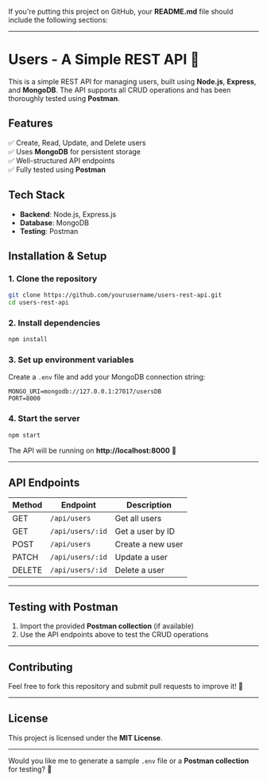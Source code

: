 If you're putting this project on GitHub, your **README.md** file should include the following sections:

---

# **Users - A Simple REST API** 🚀

This is a simple REST API for managing users, built using **Node.js**, **Express**, and **MongoDB**. The API supports all CRUD operations and has been thoroughly tested using **Postman**.

## **Features**
✅ Create, Read, Update, and Delete users  
✅ Uses **MongoDB** for persistent storage  
✅ Well-structured API endpoints  
✅ Fully tested using **Postman**  

## **Tech Stack**
- **Backend**: Node.js, Express.js  
- **Database**: MongoDB  
- **Testing**: Postman  

## **Installation & Setup**
### **1. Clone the repository**
```sh
git clone https://github.com/yourusername/users-rest-api.git
cd users-rest-api
```

### **2. Install dependencies**
```sh
npm install
```

### **3. Set up environment variables**  
Create a `.env` file and add your MongoDB connection string:
```
MONGO_URI=mongodb://127.0.0.1:27017/usersDB
PORT=8000
```

### **4. Start the server**
```sh
npm start
```
The API will be running on **http://localhost:8000** 🚀

---

## **API Endpoints**

| Method | Endpoint          | Description          |
|--------|------------------|----------------------|
| GET    | `/api/users`     | Get all users       |
| GET    | `/api/users/:id` | Get a user by ID    |
| POST   | `/api/users`     | Create a new user   |
| PATCH  | `/api/users/:id` | Update a user       |
| DELETE | `/api/users/:id` | Delete a user       |

---

## **Testing with Postman**
1. Import the provided **Postman collection** (if available)  
2. Use the API endpoints above to test the CRUD operations  

---

## **Contributing**
Feel free to fork this repository and submit pull requests to improve it! 🎯

---

## **License**
This project is licensed under the **MIT License**.

---

Would you like me to generate a sample `.env` file or a **Postman collection** for testing? 🚀
